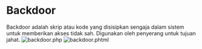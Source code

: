 # Backdoor
Backdoor adalah skrip atau kode yang disisipkan sengaja dalam sistem untuk memberikan akses tidak sah. Digunakan oleh penyerang untuk tujuan jahat.
![backdoor.php](https://github.com/alphaprimagalatheoqallbu/backdoor/assets/161004785/0513fa4d-f6c5-4066-a947-30db5e3a20ad)
![backdoor.phtml](https://github.com/alphaprimagalatheoqallbu/backdoor/assets/161004785/79ab3469-8339-477d-8378-942df4aff1f9)
